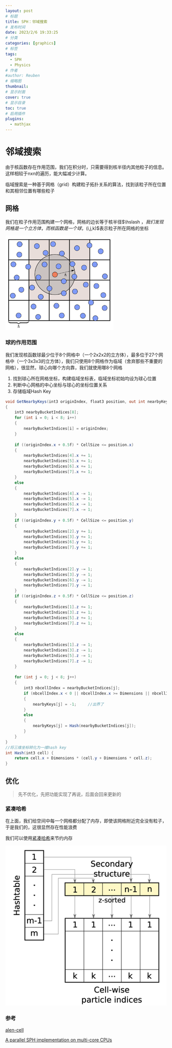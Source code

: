 ```yaml
---
layout: post
# 标题
title: SPH：邻域搜索
# 发布时间
date: 2023/2/6 19:33:25  
# 分类
categories: [graphics] 
# 标签
tags:
  - SPH
  - Physics
# 作者
#author: Reuben
# 缩略图
thumbnail: 
# 显示封面
cover: true
# 显示目录
toc: true
# 启用插件
plugins:
  - mathjax
---
```


# 邻域搜索

由于核函数存在作用范围，我们在积分时，只需要得到核半径内其他粒子的信息。这样相较于nxn的遍历，能大幅减少计算。

临域搜索是一种基于网格（grid）构建粒子拓扑关系的算法，找到该粒子所在位置和其相邻位置有哪些粒子

## 网格

我们在粒子作用范围构建一个网格，网格的边长等于核半径$\hslash $，我们发现网格是一个立方体，而核函数是一个球，$(i,j,k)$表示粒子所在网格的坐标

<img src="/images/grid.png" alt="grid" style="zoom: 33%;" />

### 球的作用范围

我们发现核函数球最少位于8个网格中（一个2x2x2的立方体），最多位于27个网格中（一个3x3x3的立方体），我们只使用8个网格作为临域（舍弃那些不重要的网格），很显然，球心向哪个方向靠，我们就使用哪8个网格

1. 找到球心所在网格坐标，构建临域坐标表，临域坐标初始均设为球心位置
2. 判断中心网格的中心坐标与球心的坐标位置关系
3. 存储临域Hash Key

```glsl
void GetNearbyKeys(int3 originIndex, float3 position, out int nearbyKeys[8]) 
{
    int3 nearbyBucketIndices[8];
    for (int i = 0; i < 8; i++) 
    {
        nearbyBucketIndices[i] = originIndex;
    }

    if ((originIndex.x + 0.5f) * CellSize <= position.x) 
    {        
        nearbyBucketIndices[4].x += 1;
        nearbyBucketIndices[5].x += 1;
        nearbyBucketIndices[6].x += 1;
        nearbyBucketIndices[7].x += 1;
    }
    else
    {
        nearbyBucketIndices[4].x -= 1;
        nearbyBucketIndices[5].x -= 1;
        nearbyBucketIndices[6].x -= 1;
        nearbyBucketIndices[7].x -= 1;
    }
    if ((originIndex.y + 0.5f) * CellSize <= position.y) 
    {
        nearbyBucketIndices[2].y += 1;
        nearbyBucketIndices[3].y += 1;
        nearbyBucketIndices[6].y += 1;
        nearbyBucketIndices[7].y += 1;
    }
    else
    {
        nearbyBucketIndices[2].y -= 1;
        nearbyBucketIndices[3].y -= 1;
        nearbyBucketIndices[6].y -= 1;
        nearbyBucketIndices[7].y -= 1;
    }
    if ((originIndex.z + 0.5f) * CellSize <= position.z) 
    {
        nearbyBucketIndices[1].z += 1;
        nearbyBucketIndices[3].z += 1;
        nearbyBucketIndices[5].z += 1;
        nearbyBucketIndices[7].z += 1;
    }
    else
    {
        nearbyBucketIndices[1].z -= 1;
        nearbyBucketIndices[3].z -= 1;
        nearbyBucketIndices[5].z -= 1;
        nearbyBucketIndices[7].z -= 1;
    }

    for (int j = 0; j < 8; j++) 
    {
        int3 nbcellIndex = nearbyBucketIndices[j];
        if (nbcellIndex.x < 0 || nbcellIndex.x >= Dimensions || nbcellIndex.y < 0 || nbcellIndex.y >= Dimensions || nbcellIndex.z < 0 || nbcellIndex.z >= Dimensions) 
        {
            nearbyKeys[j] = -1;		//出界了
        }
        else 
        {
            nearbyKeys[j] = Hash(nearbyBucketIndices[j]);
        }
    }
}
//将三维坐标转化为一维hash key
int Hash(int3 cell) {
    return cell.x + Dimensions * (cell.y + Dimensions * cell.z);
}
```

## 优化

> 先不优化，先把功能实现了再说，后面会回来更新的

### 紧凑哈希

在上面，我们给空间中每一个网格都分配了内存，即使该网格附近完全没有粒子，于是我们的，这很显然存在性能浪费

我们可以使用[紧凑哈希](https://github.com/InteractiveComputerGraphics/CompactNSearch)来节约内存

<img src="/images/紧凑哈希.png" alt="紧凑哈希" style="zoom:50%;" />





### 参考

[alen-cell](https://github.com/alen-cell/PhysicsEngine)

[A parallel SPH implementation on multi-core CPUs](https://citeseerx.ist.psu.edu/viewdoc/download?doi=10.1.1.187.5321&rep=rep1&type=pdf)
